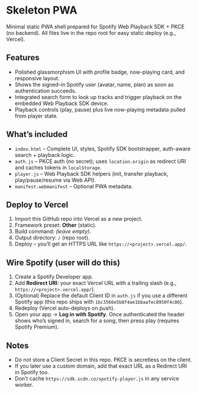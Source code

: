 # Skeleton PWA

Minimal static PWA shell prepared for Spotify Web Playback SDK + PKCE (no backend).
All files live in the repo root for easy static deploy (e.g., Vercel).

## Features
- Polished glassmorphism UI with profile badge, now-playing card, and responsive layout.
- Shows the signed-in Spotify user (avatar, name, plan) as soon as authentication succeeds.
- Integrated search form to look up tracks and trigger playback on the embedded Web Playback SDK device.
- Playback controls (play, pause) plus live now-playing metadata pulled from player state.

## What’s included
- `index.html` – Complete UI, styles, Spotify SDK bootstrapper, auth-aware search + playback logic.
- `auth.js` – PKCE auth (no secret); uses `location.origin` as redirect URI and caches tokens in `localStorage`.
- `player.js` – Web Playback SDK helpers (init, transfer playback, play/pause/resume via Web API).
- `manifest.webmanifest` – Optional PWA metadata.

## Deploy to Vercel
1. Import this GitHub repo into Vercel as a new project.
2. Framework preset: **Other** (static).
3. Build command: *(leave empty)*.
4. Output directory: `/` (repo root).
5. Deploy – you’ll get an HTTPS URL like `https://<project>.vercel.app/`.

## Wire Spotify (user will do this)
1. Create a Spotify Developer app.
2. Add **Redirect URI**: your exact Vercel URL with a trailing slash (e.g., `https://<project>.vercel.app/`).
3. (Optional) Replace the default Client ID in `auth.js` if you use a different Spotify app (this repo ships with `1bc3566e5b8f4ae1bbaafec8950f4c86`).
4. Redeploy (Vercel auto-deploys on push).
5. Open your app → **Log in with Spotify**. Once authenticated the header shows who’s signed in, search for a song, then press play (requires Spotify Premium).

## Notes
- Do not store a Client Secret in this repo. PKCE is secretless on the client.
- If you later use a custom domain, add that exact URL as a Redirect URI in Spotify too.
- Don’t cache `https://sdk.scdn.co/spotify-player.js` in any service worker.
